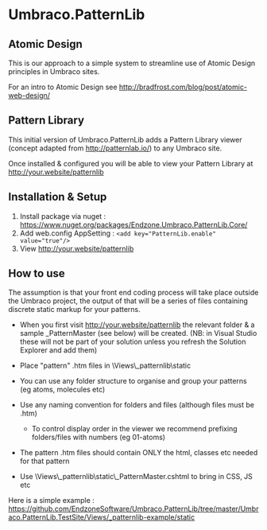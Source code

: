 # Umbraco.PatternLib

## Atomic Design
This is our approach to a simple system to streamline use of Atomic Design principles in Umbraco sites.

For an intro to Atomic Design see http://bradfrost.com/blog/post/atomic-web-design/

## Pattern Library

This initial version of Umbraco.PatternLib adds a Pattern Library viewer (concept adapted from http://patternlab.io/) to any Umbraco site.

Once installed & configured you will be able to view your Pattern Library at http://your.website/patternlib

## Installation & Setup

1. Install package via nuget : https://www.nuget.org/packages/Endzone.Umbraco.PatternLib.Core/
2. Add web.config AppSetting : `<add key="PatternLib.enable" value="true"/>`
3. View http://your.website/patternlib

## How to use

The assumption is that your front end coding process will take place outside the Umbraco project, the output of that will be a series of files containing discrete static markup for your patterns.

* When you first visit http://your.website/patternlib the relevant folder & a sample _PatternMaster (see below) will be created. (NB: in Visual Studio these will not be part of your solution unless you refresh the Solution Explorer and add them)

* Place "pattern" .htm files in \Views\\_patternlib\static
* You can use any folder structure to organise and group your patterns (eg atoms, molecules etc)
* Use any naming convention for folders and files (although files must be .htm)
    * To control display order in the viewer we recommend prefixing folders/files with numbers (eg 01-atoms)
* The pattern .htm files should contain ONLY the html, classes etc needed for that pattern
* Use \Views\\_patternlib\static\\_PatternMaster.cshtml to bring in CSS, JS etc
 
Here is a simple example : https://github.com/EndzoneSoftware/Umbraco.PatternLib/tree/master/Umbraco.PatternLib.TestSite/Views/_patternlib-example/static 


